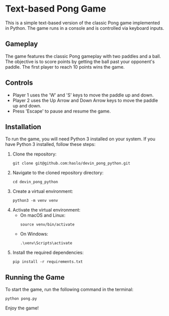 # Text-based Pong Game

This is a simple text-based version of the classic Pong game implemented in Python. The game runs in a console and is controlled via keyboard inputs.

## Gameplay

The game features the classic Pong gameplay with two paddles and a ball. The objective is to score points by getting the ball past your opponent's paddle. The first player to reach 10 points wins the game.

## Controls

- Player 1 uses the 'W' and 'S' keys to move the paddle up and down.
- Player 2 uses the Up Arrow and Down Arrow keys to move the paddle up and down.
- Press 'Escape' to pause and resume the game.

## Installation

To run the game, you will need Python 3 installed on your system. If you have Python 3 installed, follow these steps:

1. Clone the repository:
   ```
   git clone git@github.com:haslo/devin_pong_python.git
   ```
2. Navigate to the cloned repository directory:
   ```
   cd devin_pong_python
   ```
3. Create a virtual environment:
   ```
   python3 -m venv venv
   ```
4. Activate the virtual environment:
   - On macOS and Linux:
     ```
     source venv/bin/activate
     ```
   - On Windows:
     ```
     .\venv\Scripts\activate
     ```
5. Install the required dependencies:
   ```
   pip install -r requirements.txt
   ```

## Running the Game

To start the game, run the following command in the terminal:

```
python pong.py
```

Enjoy the game!
